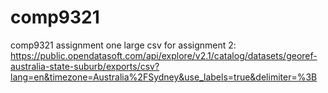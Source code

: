 # comp9321
comp9321 assignment
one large csv for assignment 2: https://public.opendatasoft.com/api/explore/v2.1/catalog/datasets/georef-australia-state-suburb/exports/csv?lang=en&timezone=Australia%2FSydney&use_labels=true&delimiter=%3B
